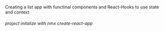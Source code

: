 Creating a list app with functinal components and React-Hooks to use state and context



###### project initalize with nmx create-react-app